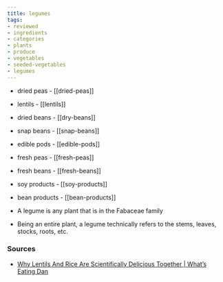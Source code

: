 ```yaml
---
title: legumes
tags:
- reviewed
- ingredients
- categories
- plants
- produce
- vegetables
- seeded-vegetables
- legumes
---
```

* dried peas - [[dried-peas]]
* lentils - [[lentils]]
* dried beans - [[dry-beans]]
* snap beans - [[snap-beans]]
* edible pods - [[edible-pods]]
* fresh peas - [[fresh-peas]]
* fresh beans - [[fresh-beans]]
* soy products - [[soy-products]]
* bean products - [[bean-products]]

* A legume is any plant that is in the Fabaceae family
* Being an entire plant, a legume technically refers to the stems, leaves, stocks, roots, etc.

### Sources
* [Why Lentils And Rice Are Scientifically Delicious Together | What’s Eating Dan](https://www.youtube.com/watch?v=fxh_9Qq9zvY)